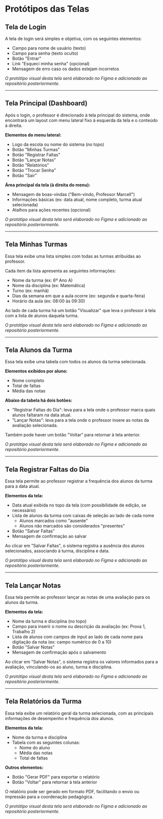# Protótipos das Telas

## Tela de Login

A tela de login será simples e objetiva, com os seguintes elementos:

- Campo para nome de usuário (texto)
- Campo para senha (texto oculto)
- Botão "Entrar"
- Link "Esqueci minha senha" (opcional)
- Mensagem de erro caso os dados estejam incorretos

*O protótipo visual desta tela será elaborado no Figma e adicionado ao repositório posteriormente.*

---

## Tela Principal (Dashboard)

Após o login, o professor é direcionado à tela principal do sistema, onde encontrará um layout com menu lateral fixo à esquerda da tela e o conteúdo à direita.

**Elementos do menu lateral:**
- Logo da escola ou nome do sistema (no topo)
- Botão "Minhas Turmas"
- Botão "Registrar Faltas"
- Botão "Lançar Notas"
- Botão "Relatórios"
- Botão "Trocar Senha"
- Botão "Sair"

**Área principal da tela (à direita do menu):**
- Mensagem de boas-vindas ("Bem-vindo, Professor Marcell")
- Informações básicas (ex: data atual, nome completo, turma atual selecionada)
- Atalhos para ações recentes (opcional)

*O protótipo visual desta tela será elaborado no Figma e adicionado ao repositório posteriormente.*

---

## Tela Minhas Turmas

Essa tela exibe uma lista simples com todas as turmas atribuídas ao professor.

Cada item da lista apresenta as seguintes informações:

- Nome da turma (ex: 6º Ano A)
- Nome da disciplina (ex: Matemática)
- Turno (ex: manhã)
- Dias da semana em que a aula ocorre (ex: segunda e quarta-feira)
- Horário da aula (ex: 08:00 às 09:30)

Ao lado de cada turma há um botão "Visualizar" que leva o professor à tela com a lista de alunos daquela turma.

*O protótipo visual desta tela será elaborado no Figma e adicionado ao repositório posteriormente.*

---

## Tela Alunos da Turma

Essa tela exibe uma tabela com todos os alunos da turma selecionada.

**Elementos exibidos por aluno:**
- Nome completo
- Total de faltas
- Média das notas

**Abaixo da tabela há dois botões:**
- "Registrar Faltas do Dia": leva para a tela onde o professor marca quais alunos faltaram na data atual.
- "Lançar Notas": leva para a tela onde o professor insere as notas da avaliação selecionada.

Também pode haver um botão "Voltar" para retornar à tela anterior.

*O protótipo visual desta tela será elaborado no Figma e adicionado ao repositório posteriormente.*

---

## Tela Registrar Faltas do Dia

Essa tela permite ao professor registrar a frequência dos alunos da turma para a data atual.

**Elementos da tela:**
- Data atual exibida no topo da tela (com possibilidade de edição, se necessário)
- Lista de alunos da turma com caixas de seleção ao lado de cada nome
  - Alunos marcados como "ausente"
  - Alunos não marcados são considerados "presentes"
- Botão "Salvar Faltas"
- Mensagem de confirmação ao salvar

Ao clicar em "Salvar Faltas", o sistema registra a ausência dos alunos selecionados, associando à turma, disciplina e data.

*O protótipo visual desta tela será elaborado no Figma e adicionado ao repositório posteriormente.*

---

## Tela Lançar Notas

Essa tela permite ao professor lançar as notas de uma avaliação para os alunos da turma.

**Elementos da tela:**
- Nome da turma e disciplina (no topo)
- Campo para inserir o nome ou descrição da avaliação (ex: Prova 1, Trabalho 2)
- Lista de alunos com campos de input ao lado de cada nome para digitação da nota (ex: campo numérico de 0 a 10)
- Botão "Salvar Notas"
- Mensagem de confirmação após o salvamento

Ao clicar em "Salvar Notas", o sistema registra os valores informados para a avaliação, vinculando-os ao aluno, turma e disciplina.

*O protótipo visual desta tela será elaborado no Figma e adicionado ao repositório posteriormente.*

---

## Tela Relatórios da Turma

Essa tela exibe um relatório geral da turma selecionada, com as principais informações de desempenho e frequência dos alunos.

**Elementos da tela:**
- Nome da turma e disciplina
- Tabela com as seguintes colunas:
  - Nome do aluno
  - Média das notas
  - Total de faltas

**Outros elementos:**
- Botão "Gerar PDF" para exportar o relatório
- Botão "Voltar" para retornar à tela anterior

O relatório pode ser gerado em formato PDF, facilitando o envio ou impressão para a coordenação pedagógica.

*O protótipo visual desta tela será elaborado no Figma e adicionado ao repositório posteriormente.*
